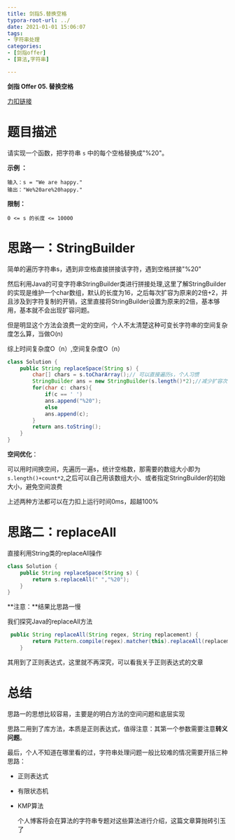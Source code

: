 ```yaml
---
title: 剑指5.替换空格
typora-root-url: ../
date: 2021-01-01 15:06:07
tags:
- 字符串处理
categories:
- [剑指offer]
- [算法,字符串]

---
```


**剑指 Offer 05. 替换空格**

[力扣链接](https://leetcode-cn.com/problems/ti-huan-kong-ge-lcof/)

<!--more-->

# 题目描述

请实现一个函数，把字符串 `s` 中的每个空格替换成"%20"。

**示例 ：**

```
输入：s = "We are happy."
输出："We%20are%20happy."
```

**限制：**

```
0 <= s 的长度 <= 10000
```

# 思路一：StringBuilder

简单的遍历字符串s，遇到非空格直接拼接该字符，遇到空格拼接"%20"

然后利用Java的可变字符串StringBuilder类进行拼接处理,这里了解StringBuilder的实现是维护一个char数组，默认的长度为16，之后每次扩容为原来的2倍+2，并且涉及到字符复制的开销，这里直接将StringBuilder设置为原来的2倍，基本够用，基本就不会出现扩容问题。

但是明显这个方法会浪费一定的空间，个人不太清楚这种可变长字符串的空间复杂度怎么算，当做O(n)

综上时间复杂度O（n）,空间复杂度O（n）

```java
class Solution {
    public String replaceSpace(String s) {
        char[] chars = s.toCharArray();// 可以直接遍历s，个人习惯
        StringBuilder ans = new StringBuilder(s.length()*2);//减少扩容次数
        for(char c: chars){
            if(c == ' ')
            ans.append("%20");
            else
            ans.append(c);
        }
        return ans.toString();
    }
}
```

**空间优化**：

可以用时间换空间，先遍历一遍s，统计空格数，那需要的数组大小即为`s.length()+count*2`,之后可以自己用该数组大小、或者指定StringBuilder的初始大小，避免空间浪费



上述两种方法都可以在力扣上运行时间0ms，超越100%

# 思路二：replaceAll

直接利用String类的replaceAll操作

```java
class Solution {
    public String replaceSpace(String s) {
        return s.replaceAll(" ","%20");
    }
}
```

**注意：**结果比思路一慢

我们探究Java的replaceAll方法

```java
 public String replaceAll(String regex, String replacement) {
        return Pattern.compile(regex).matcher(this).replaceAll(replacement);
    }
```

其用到了正则表达式，这里就不再深究，可以看我关于正则表达式的文章

# 总结

思路一的思想比较容易，主要是的明白方法的空间问题和底层实现

思路二用到了库方法，本质是正则表达式，值得注意：其第一个参数需要注意**转义问题**。

最后，个人不知道在哪里看的过，字符串处理问题一般比较难的情况需要开括三种思路：

- 正则表达式

- 有限状态机

- KMP算法

  个人博客将会在算法的字符串专题对这些算法进行介绍，这篇文章算抛砖引玉了